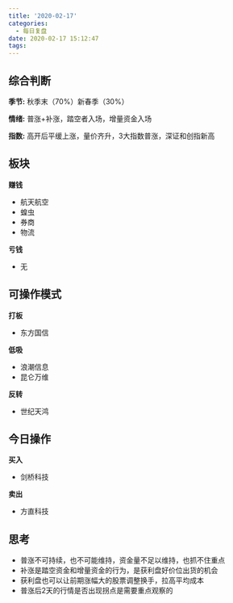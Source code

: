 ```yaml
---
title: '2020-02-17'
categories:
  - 每日复盘
date: 2020-02-17 15:12:47
tags:
---
```

## 综合判断
**季节:** 秋季末（70%）新春季（30%）

**情绪:** 普涨+补涨，踏空者入场，增量资金入场

**指数:** 高开后平缓上涨，量价齐升，3大指数普涨，深证和创指新高

## 板块
**赚钱**

- 航天航空
- 蝗虫
- 券商
- 物流

**亏钱**

- 无

## 可操作模式
**打板**

- 东方国信

**低吸**

- 浪潮信息
- 昆仑万维

**反转**

- 世纪天鸿

## 今日操作
**买入**

- 剑桥科技


**卖出**

- 方直科技

## 思考
- 普涨不可持续，也不可能维持，资金量不足以维持，也抓不住重点
- 补涨是踏空资金和增量资金的行为，是获利盘好价位出货的机会
- 获利盘也可以让前期涨幅大的股票调整换手，拉高平均成本
- 普涨后2天的行情是否出现拐点是需要重点观察的